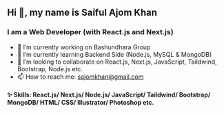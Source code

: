 ## Hi 👋, my name is Saiful Ajom Khan

### I am a Web Developer (with React.js and Next.js)

- 🔭 I’m currently working on Bashundhara Group
- 🌱 I’m currently learning Backend Side (Node.js, MySQL & MongoDB)
- 👯 I’m looking to collaborate on React.js, Next.js, JavaScript, Taildwind, Bootstrap, Node.js etc.
- 📫 How to reach me: sajomkhan@gmail.com

#### ✨ Skills:  React.js/ Next.js/ Node.js/ JavaScript/ Taildwind/ Bootstrap/ MongoDB/ HTML/ CSS/ Illustrator/ Photoshop etc.

<!-- ![I am a Web Developer (with React and Next)](https://img.freepik.com/free-psd/technology-digital-wave-background-conceptbeautiful-motion-waving-dots-texture-with-glowing-focused-particles-editable-color_511042-525.jpg?w=1060&t=st=1676303953~exp=1676304553~hmac=1d218f34a6697661475dac79642f475d5241c29de21dcbc1840c67b140612c9b) -->









